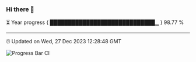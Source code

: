 ### Hi there 👋

⏳ Year progress { █████████████████████████████▁ } 98.77 %

---

⏰ Updated on Wed, 27 Dec 2023 12:28:48 GMT

![Progress Bar CI](https://github.com/liununu/liununu/workflows/Progress%20Bar%20CI/badge.svg)
